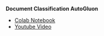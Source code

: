 **Document Classification AutoGluon**
- [Colab Notebook](https://colab.research.google.com/drive/1qZIsvr3GXA6cAPORR43rSQTd671u9OZy#scrollTo=a17cff5d-a55b-4edd-af66-cc64fb7246de)
- [Youtube Video](https://youtu.be/1gbMbr3AuXE)
